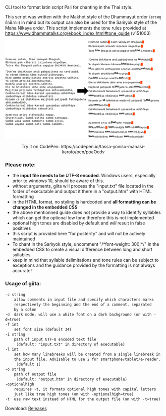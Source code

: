 CLI tool to format latin script Pali for chanting in the Thai style.

This script was written with the Makhot style of the Dhammayut order (ธรรมยุติกนิกาย) in mind but its output can also be used for the Saṁyok style of the Maha Nikaya order.
This script implements the tone rules provided at https://www.dhammatalks.org/ebook_index.html#tone_guide (v151003)

<img src="https://github.com/tassa-yoniso-manasi-karoto/giita/blob/main/img.webp">
<p align="center">Try it on CodePen: https://codepen.io/tassa-yoniso-manasi-karoto/pen/poaOedv</p>

### Please note:
- the **input file needs to be UTF-8 encoded**. Windows users, especially prior to windows 10, should be aware of this.
- without arguments, giita will process the "input.txt" file located in the folder of executable and output it there in a "output.htm" with HTML formatting
- in the HTML format, no styling is hardcoded and **all formatting can be changed in the embedded CSS**
- the above mentionned guide does not provide a way to identify syllables which can get the optional low tone therefore this is not implemented
- optional high tones are disabled by default and *will* result in false positives
- this script is provided here "for posterity" and will not be actively maintained
- To chant in the Saṁyok style, uncomment  "/\*font-weight: 300;\*/" in the embedded CSS to create a visual difference between long and short syllables.
- keep in mind that syllable delimitations and tone rules can be subject to exceptions and the guidance provided by the formatting is not always accurate!

### Usage of giita:
	-c string
    	allow comments in input file and specify which characters marks
    	respectively the beginning and the end of a comment, separated
    	by a colon
	-d	dark mode, will use a white font on a dark background (on with -d=true)
	-f int
    	set font size (default 34)
	-i string
    	path of input UTF-8 encoded text file
    	 (default: "input.txt" in directory of executable)
	-l int
    	set how many linebreaks will be created from a single linebreak in
    	the input file. Advisable to use 2 for smartphone/tablet/e-reader.
    	 (default 1)
	-o string
    	path of output file
    	 (default: "output.htm" in directory of executable)
	-optionalhigh
    	requires -t, it formats optional high tones with capital letters
    	just like true high tones (on with -optionalhigh=true)
	-t	use raw text instead of HTML for the output file (on with -t=true)

Download: [Releases](https://github.com/tassa-yoniso-manasi-karoto/giita/releases)
